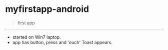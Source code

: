 # myfirstapp-android

> first app 
---
- started on Win7 laptop. 
- app has button, press and 'ouch' Toast appears. 
